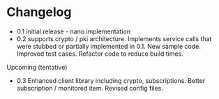 # Changelog

- 0.1 initial release - nano implementation
- 0.2 supports crypto / pki architecture. Implements service calls that were stubbed or partially implemented in 0.1. New sample code. Improved test cases. Refactor code to reduce build times.

Upcoming (tentative)
- 0.3 Enhanced client library including crypto, subscriptions. Better subscription / monitored item. Revised config files.